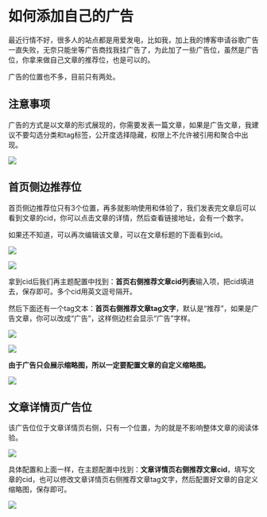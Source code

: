 <!--
 * @Author: mulingyuer
 * @Date: 2024-09-16 16:33:08
 * @LastEditTime: 2024-09-16 16:55:30
 * @LastEditors: mulingyuer
 * @Description: 主题广告添加说明
 * @FilePath: \Typecho_Theme_JJ_docs\src\advanced-config\ad.md
 * 怎么可能会有bug！！！
-->
# 如何添加自己的广告

最近行情不好，很多人的站点都是用爱发电，比如我，加上我的博客申请谷歌广告一直失败，无奈只能坐等广告商找我挂广告了，为此加了一些广告位，虽然是广告位，你拿来做自己文章的推荐位，也是可以的。

广告的位置也不多，目前只有两处。

## 注意事项

广告的方式是以文章的形式展现的，你需要发表一篇文章，如果是广告文章，我建议不要勾选分类和tag标签，公开度选择隐藏，权限上不允许被引用和聚合中出现。

![](/images/advanced-config/ad/如何添加自己的广告01.jpg)

## 首页侧边推荐位

首页侧边推荐位只有3个位置，再多就影响使用和体验了，我们发表完文章后可以看到文章的cid，你可以点击文章的详情，然后查看链接地址，会有一个数字。

如果还不知道，可以再次编辑该文章，可以在文章标题的下面看到cid。

![](/images/advanced-config/ad/如何添加自己的广告02.jpg)

![](/images/advanced-config/ad/如何添加自己的广告03.jpg)

拿到cid后我们再主题配置中找到：**首页右侧推荐文章cid列表**输入项，把cid填进去，保存即可。多个cid用英文逗号隔开。

然后下面还有一个tag文本：**首页右侧推荐文章tag文字**，默认是“推荐”，如果是广告文章，你可以改成“广告”，这样侧边栏会显示“广告”字样。

![](/images/advanced-config/ad/如何添加自己的广告04.jpg)

![](/images/advanced-config/ad/如何添加自己的广告05.jpg)

**由于广告只会展示缩略图，所以一定要配置文章的自定义缩略图。**

![](/images/advanced-config/ad/如何添加自己的广告06.jpg)

## 文章详情页广告位

该广告位位于文章详情页右侧，只有一个位置，为的就是不影响整体文章的阅读体验。

![](/images/advanced-config/ad/如何添加自己的广告07.jpg)

具体配置和上面一样，在主题配置中找到：**文章详情页右侧推荐文章cid**，填写文章的cid，也可以修改文章详情页右侧推荐文章tag文字，然后配置好文章的自定义缩略图，保存即可。

![](/images/advanced-config/ad/如何添加自己的广告08.jpg)
